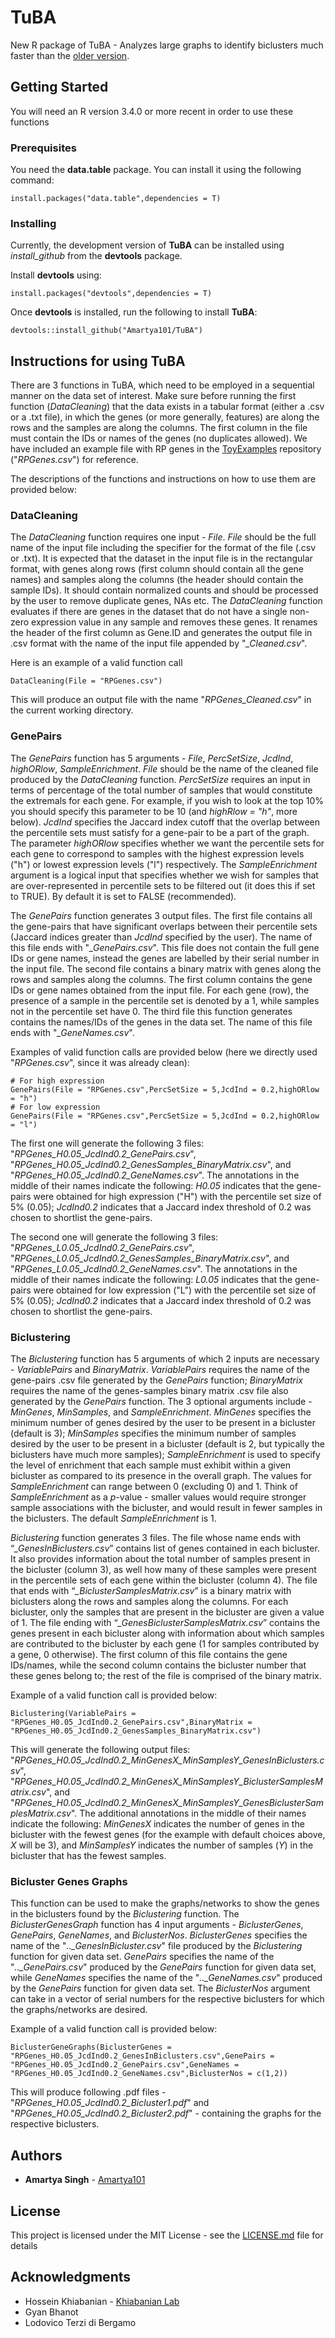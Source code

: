 # TuBA

New R package of TuBA - Analyzes large graphs to identify biclusters much faster than the [older version](https://github.com/Amartya101/TuBA-Original_Slower). 

## Getting Started

You will need an R version 3.4.0 or more recent in order to use these functions

### Prerequisites

You need the **data.table** package. You can install it using the following command:

```
install.packages("data.table",dependencies = T)
```

### Installing

Currently, the development version of **TuBA** can be installed using *install_github* from the **devtools** package.

Install **devtools** using:

```
install.packages("devtools",dependencies = T)
```
Once **devtools** is installed, run the following to install **TuBA**:
```
devtools::install_github("Amartya101/TuBA")
```


## Instructions for using TuBA

There are 3 functions in TuBA, which need to be employed in a sequential manner on the data set of interest. Make sure before running the first function (*DataCleaning*) that the data exists in a tabular format (either a .csv or a .txt file), in which the genes (or more generally, features) are along the rows and the samples are along the columns. The first column in the file must contain the IDs or names of the genes (no duplicates allowed). We have included an example file with RP genes in the [ToyExamples](https://github.com/Amartya101/ToyExamples) repository ("*RPGenes.csv*") for reference. 

The descriptions of the functions and instructions on how to use them are provided below:

### DataCleaning
The *DataCleaning* function requires one input - *File*. *File* should be the full name of the input file including the specifier for the format of the file (.csv or .txt). It is expected that the dataset in the input file is in the rectangular format, with genes along rows (first column should contain all the gene names) and samples along the columns (the header should contain the sample IDs). It should contain normalized counts and should be processed by the user to remove duplicate genes, NAs etc. The *DataCleaning* function evaluates if there are genes in the dataset that do not have a single non-zero expression value in any sample and removes these genes. It renames the header of the first column as Gene.ID and generates the output file in .csv format with the name of the input file appended by "*_Cleaned.csv*".

Here is an example of a valid function call

```
DataCleaning(File = "RPGenes.csv")
```
This will produce an output file with the name "*RPGenes_Cleaned.csv*" in the current working directory.

### GenePairs

The *GenePairs* function has 5 arguments - *File*, *PercSetSize*, *JcdInd*, *highORlow*, *SampleEnrichment*. *File* should be the name of the cleaned file produced by the *DataCleaning* function. *PercSetSize* requires an input in terms of percentage of the total number of samples that would constitute the extremals for each gene. For example, if you wish to look at the top 10% you should specify this parameter to be 10 (and *highRlow = "h"*, more below). *JcdInd* specifies the Jaccard index cutoff that the overlap between the percentile sets must satisfy for a gene-pair to be a part of the graph. The parameter *highORlow* specifies whether we want the percentile sets for each gene to correspond to samples with the highest expression levels ("h") or lowest expression levels ("l") respectively. The *SampleEnrichment* argument is a logical input that specifies whether we wish for samples that are over-represented in percentile sets to be filtered out (it does this if set to TRUE). By default it is set to FALSE (recommended). 

The *GenePairs* function generates 3 output files. The first file contains all the gene-pairs that have significant overlaps between their percentile sets (Jaccard indices greater than *JcdInd* specified by the user). The name of this file ends with "*_GenePairs.csv*". This file does not contain the full gene IDs or gene names, instead the genes are labelled by their serial number in the input file. The second file contains a binary matrix with genes along the rows and samples along the columns. The first column contains the gene IDs or gene names obtained from the input file. For each gene (row), the presence of a sample in the percentile set is denoted by a 1, while samples not in the percentile set have 0. The third file this function generates contains the names/IDs of the genes in the data set. The name of this file ends with "*_GeneNames.csv*".

Examples of valid function calls are provided below (here we directly used "*RPGenes.csv*", since it was already clean):
```
# For high expression
GenePairs(File = "RPGenes.csv",PercSetSize = 5,JcdInd = 0.2,highORlow = "h")
# For low expression
GenePairs(File = "RPGenes.csv",PercSetSize = 5,JcdInd = 0.2,highORlow = "l")
```
The first one will generate the following 3 files: "*RPGenes_H0.05_JcdInd0.2_GenePairs.csv*", "*RPGenes_H0.05_JcdInd0.2_GenesSamples_BinaryMatrix.csv*", and "*RPGenes_H0.05_JcdInd0.2_GeneNames.csv*". The annotations in the middle of their names indicate the following: *H0.05* indicates that the gene-pairs were obtained for high expression ("H") with the percentile set size of 5% (0.05); *JcdInd0.2* indicates that a Jaccard index threshold of 0.2 was chosen to shortlist the gene-pairs.

The second one will generate the following 3 files: "*RPGenes_L0.05_JcdInd0.2_GenePairs.csv*", "*RPGenes_L0.05_JcdInd0.2_GenesSamples_BinaryMatrix.csv*", and "*RPGenes_L0.05_JcdInd0.2_GeneNames.csv*". The annotations in the middle of their names indicate the following: *L0.05* indicates that the gene-pairs were obtained for low expression ("L") with the percentile set size of 5% (0.05); *JcdInd0.2* indicates that a Jaccard index threshold of 0.2 was chosen to shortlist the gene-pairs.

### Biclustering

The *Biclustering* function has 5 arguments of which 2 inputs are necessary - *VariablePairs* and *BinaryMatrix*. *VariablePairs* requires the name of the gene-pairs .csv file generated by the *GenePairs* function; *BinaryMatrix* requires the name of the genes-samples binary matrix .csv file also generated by the *GenePairs* function. The 3 optional arguments include - *MinGenes*, *MinSamples*, and *SampleEnrichment*. *MinGenes* specifies the minimum number of genes desired by the user to be present in a bicluster (default is 3); *MinSamples* specifies the minimum number of samples desired by the user to be present in a bicluster (default is 2, but typically the biclusters have much more samples); *SampleEnrichment* is used to specify the level of enrichment that each sample must exhibit within a given bicluster as compared to its presence in the overall graph. The values for *SampleEnrichment* can range between 0 (excluding 0) and 1. Think of *SampleEnrichment* as a *p*-value - smaller values would require stronger sample associations with the bicluster, and would result in fewer samples in the biclusters. The default *SampleEnrichment* is 1.

*Biclustering* function generates 3 files. The file whose name ends with “*_GenesInBiclusters.csv*” contains list of genes contained in each bicluster. It also provides information about the total number of samples present in the bicluster (column 3), as well how many of these samples were present in the percentile sets of each gene within the bicluster (column 4). The file that ends with “*_BiclusterSamplesMatrix.csv*” is a binary matrix with biclusters along the rows and samples along the columns. For each bicluster, only the samples that are present in the bicluster are given a value of 1. The file ending with “*_GenesBiclusterSamplesMatrix.csv*” contains the genes present in each bicluster along with information about which samples are contributed to the bicluster by each gene (1 for samples contributed by a gene, 0 otherwise). The first column of this file contains the gene IDs/names, while the second column contains the bicluster number that these genes belong to; the rest of the file is comprised of the binary matrix.

Example of a valid function call is provided below:
```
Biclustering(VariablePairs = "RPGenes_H0.05_JcdInd0.2_GenePairs.csv",BinaryMatrix = "RPGenes_H0.05_JcdInd0.2_GenesSamples_BinaryMatrix.csv")
```
This will generate the following output files: "*RPGenes_H0.05_JcdInd0.2_MinGenesX_MinSamplesY_GenesInBiclusters.csv*", "*RPGenes_H0.05_JcdInd0.2_MinGenesX_MinSamplesY_BiclusterSamplesMatrix.csv*", and "*RPGenes_H0.05_JcdInd0.2_MinGenesX_MinSamplesY_GenesBiclusterSamplesMatrix.csv*". The additional annotations in the middle of their names indicate the following: *MinGenesX* indicates the number of genes in the bicluster with the fewest genes (for the example with default choices above, *X* will be 3), and *MinSamplesY* indicates the number of samples (*Y*) in the bicluster that has the fewest samples.

### Bicluster Genes Graphs
This function can be used to make the graphs/networks to show the genes in the biclusters found by the *Biclustering* function. The *BiclusterGenesGraph* function has 4 input arguments - *BiclusterGenes*, *GenePairs*, *GeneNames*, and *BiclusterNos*. *BiclusterGenes* specifies the name of the "*.._GenesInBicluster.csv*" file produced by the *Biclustering* function for given data set. *GenePairs* specifies the name of the "*.._GenePairs.csv*" produced by the *GenePairs* function for given data set, while *GeneNames* specifies the name of the "*.._GeneNames.csv*" produced by the *GenePairs* function for given data set. The *BiclusterNos* argument can take in a vector of serial numbers for the respective biclusters for which the graphs/networks are desired.

Example of a valid function call is provided below:
```
BiclusterGeneGraphs(BiclusterGenes = "RPGenes_H0.05_JcdInd0.2_GenesInBiclusters.csv",GenePairs = "RPGenes_H0.05_JcdInd0.2_GenePairs.csv",GeneNames = "RPGenes_H0.05_JcdInd0.2_GeneNames.csv",BiclusterNos = c(1,2))
```
This will produce following .pdf files - "*RPGenes_H0.05_JcdInd0.2_Bicluster1.pdf*" and "*RPGenes_H0.05_JcdInd0.2_Bicluster2.pdf*" - containing the graphs for the respective biclusters.

## Authors

* **Amartya Singh** - [Amartya101](https://github.com/Amartya101/)

## License

This project is licensed under the MIT License - see the [LICENSE.md](LICENSE.md) file for details

## Acknowledgments

* Hossein Khiabanian - [Khiabanian Lab](https://khiabanian-lab.org)
* Gyan Bhanot
* Lodovico Terzi di Bergamo
